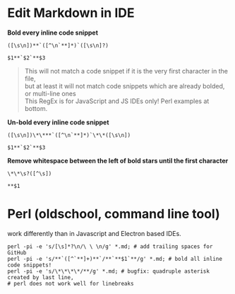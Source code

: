# Edit Markdown in IDE  
  
**Bold every inline code snippet**  
```  
([\s\n])**`([^\n`**]*)`([\s\n]?)  
```  
```  
$1**`$2`**$3  
```  
> This will not match a code snippet if it is the very first character in the file,  
but at least it will not match code snippets which are already bolded, or multi-line ones  
> This RegEx is for JavaScript and JS IDEs only! Perl examples at bottom.  
  
**Un-bold every inline code snippet**  
```  
([\s\n])\*\***`([^\n`**]*)`\*\*([\s\n])  
```  
```  
$1**`$2`**$3  
```  
  
**Remove whitespace between the left of bold stars until the first character**  
```  
\*\*\s?([^\s])  
```  
```  
**$1  
```  
  
  
  
# Perl (oldschool, command line tool)  
work differently than in Javascript and Electron based IDEs.  
```  
perl -pi -e 's/[\s]*?\n/\ \ \n/g' *.md; # add trailing spaces for GitHub  
perl -pi -e 's/**`([^`**]+)**`/**`**$1`**/g' *.md; # bold all inline code snippets!  
perl -pi -e 's/\*\*\*\*/**/g' *.md; # bugfix: quadruple asterisk created by last line,  
# perl does not work well for linebreaks  
```
